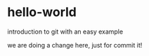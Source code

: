# hello-world
introduction to git with an easy example

we are doing a change here, just for commit it!

